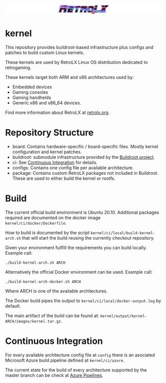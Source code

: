 ![RetroLX](retrolx-logo.png)

# kernel

This repository provides buildroot-based infrastructure plus configs and patches to build custom Linux kernels.

These kernels are used by RetroLX Linux OS distribution dedicated to retrogaming. 

These kernels target both ARM and x86 architectures used by:
- Embedded devices
- Gaming consoles
- Gaming handhelds
- Generic x86 and x86_64 devices.

Find more information about RetroLX at [retrolx.org](https://retrolx.org).

# Repository Structure
- board: Contains hardware-specific / board-specific files. Mostly kernel configuration and kernel patches.
- buildroot: submodule infrastructure provided by the [Buildroot project](https://buildroot.org/).
- ci: See [Continuous Integration](#Continuous) for details.
- configs: Contains one config file per available architecture.
- package: Contains custom RetroLX packages not included in Buildroot. These are used to either build the kernel or rootfs.

# Build

The current official build environment is Ubuntu 20.10. Additional packages required are documented on the docker image ``kernel/ci/docker/Dockerfile``.

How to build is documented by the script ``kernel/ci/local/build-kernel-arch.sh`` that will start the build reusing the currently checkout repository.

Given your environment fullfill the requirements you can build locally. Example call:
```
./build-kernel-arch.sh ARCH
```

Alternatively the official Docker environment can be used. Example call:
```
./build-kernel-arch-docker.sh ARCH
```

Where ARCH is one of the available architectures.

The Docker build pipes the output to ``kernel/ci/local/docker-output.log`` by default.

The main artifact of the build can be found at: ``kernel/output/kernel-ARCH/images/kernel.tar.gz``.

# Continuous Integration

For every available architecture config file at ``config`` there is an asociated Microsoft Azure build pipeline defined at ``kernel/ci/azure``.

The current state for the build of every architecture supported by the master branch can be check at [Azure Pipelines](https://dev.azure.com/retrolx/RetroLX%20kernels/_build?view=folders).